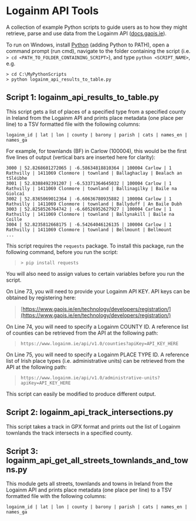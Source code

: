 # Logainm API Tools

A collection of example Python scripts to guide users as to how they might retrieve, parse and use data from the Logainm API ([docs.gaois.ie](https://docs.gaois.ie/en/data/getting-started)).

To run on Windows, install [Python](https://www.python.org/) (adding Python to PATH), open a command prompt (run cmd), navigate to the folder containing the script (i.e. `> cd <PATH_TO_FOLDER_CONTAINING_SCRIPT>`), and type `python <SCRIPT_NAME>`, e.g.

```
> cd C:\MyPythonScripts
> python logainm_api_results_to_table.py
```

## Script 1: logainm_api_results_to_table.py

This script gets a list of places of a specified type from a specified county in Ireland from the Logainm API and prints place metadata (one place per line) to a TSV formatted file with the following columns:

```
logainm_id | lat | lon | county | barony | parish | cats | names_en | names_ga
```

For example, for townlands (BF) in Carlow (100004), this would be the first five lines of output (vertical bars are inserted here for clarity):

```
3000 | 52.8268601272065 | -6.58634818810364 | 100004 Carlow | 1 Rathvilly | 1411069 Clonmore | townland | Ballaghaclay | Bealach an tSléibhe  
3001 | 52.8388492391207 | -6.53371364645032 | 100004 Carlow | 1 Rathvilly | 1411069 Clonmore | townland | Ballinagilky | Baile na Giolcaí  
3002 | 52.8365069012364 | -6.60636780935882 | 100004 Carlow | 1 Rathvilly | 1411069 Clonmore | townland | Ballyduff | An Baile Dubh  
3003 | 52.8258526764742 | -6.60526952627927 | 100004 Carlow | 1 Rathvilly | 1411069 Clonmore | townland | Ballynakill | Baile na Coille  
3004 | 52.8235812668175 | -6.54264046126135 | 100004 Carlow | 1 Rathvilly | 1411069 Clonmore | townland | Bellmount | Bellmount  
...
```

This script requires the `requests` package. To install this package, run the following command, before you run the script:

> `> pip install requests`

You will also need to assign values to certain variables before you run the script.

On Line 73, you will need to provide your Logainm API KEY. API keys can be obtained by registering here:

> [https://www.gaois.ie/en/technology/developers/registration/](https://www.gaois.ie/en/technology/developers/registration/)

On Line 74, you will need to specify a Logainm COUNTY ID. A reference list of counties can be retrieved from the API at the following path:

> `https://www.logainm.ie/api/v1.0/counties?apiKey=API_KEY_HERE`

On Line 75, you will need to specify a Logainm PLACE TYPE ID. A reference list of Irish place types (i.e. administrative units) can be retrieved from the API at the following path:

> `https://www.logainm.ie/api/v1.0/administrative-units?apiKey=API_KEY_HERE`

This script can easily be modified to produce different output.

## Script 2: logainm_api_track_intersections.py

This script takes a track in GPX format and prints out the list of Logainm townlands the track intersects in a specified county.

## Script 3: logainm_api_get_all_streets_townlands_and_towns.py

This module gets all streets, townlands and towns in Ireland from the Logainm API and prints place metadata (one place per line) to a TSV formatted file with the following columns:

```
logainm_id | lat | lon | county | barony | parish | cats | names_en | names_ga
```
